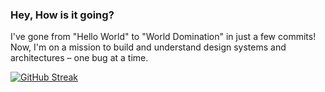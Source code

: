 ### Hey, How is it going?

I've gone from "Hello World" to "World Domination" in just a few commits! Now, I'm on a mission to build and understand design systems and architectures – one bug at a time.

[![GitHub Streak](https://github-readme-streak-stats.herokuapp.com?user=Chris-Miracle&theme=dark&hide_border=true&mode=weekly)](https://git.io/streak-stats)
